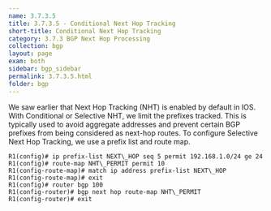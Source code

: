 ```yaml
---
name: 3.7.3.5
title: 3.7.3.5 - Conditional Next Hop Tracking
short-title: Conditional Next Hop Tracking
category: 3.7.3 BGP Next Hop Processing
collection: bgp
layout: page
exam: both
sidebar: bgp_sidebar
permalink: 3.7.3.5.html
folder: bgp
---
```

We saw earlier that Next Hop Tracking (NHT) is enabled by default in IOS. With Conditional or Selective NHT, we limit the prefixes tracked. This is typically used to avoid aggregate addresses and prevent certain BGP prefixes from being considered as next-hop routes. To configure Selective Next Hop Tracking, we use a prefix list and route map.
```
R1(config)# ip prefix-list NEXT\_HOP seq 5 permit 192.168.1.0/24 ge 24
R1(config)# route-map NHT\_PERMIT permit 10
R1(config-route-map)# match ip address prefix-list NEXT\_HOP
R1(config-route-map)# exit
R1(config)# router bgp 100
R1(config-router)# bgp next hop route-map NHT\_PERMIT
R1(config-router)# exit
```
